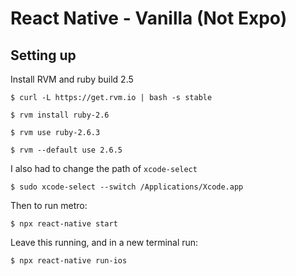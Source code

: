 # React Native - Vanilla (Not Expo)

## Setting up

Install RVM and ruby build 2.5

```
$ curl -L https://get.rvm.io | bash -s stable

$ rvm install ruby-2.6

$ rvm use ruby-2.6.3

$ rvm --default use 2.6.5
```

I also had to change the path of `xcode-select`

```
$ sudo xcode-select --switch /Applications/Xcode.app
```

Then to run metro:

```
$ npx react-native start
```
Leave this running, and in a new terminal run:

```
$ npx react-native run-ios
```

